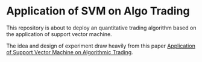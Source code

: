 # Application of SVM on Algo Trading

This repository is about to deploy an quantitative trading algorithm based on the application of support vector machine.

The idea and design of experiment draw heavily from this paper [Application of Support Vector Machine on Algorithmic Trading](https://search.proquest.com/docview/2136876869?pq-origsite=gscholar).
